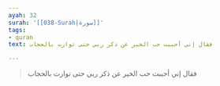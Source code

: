 ```yaml
---
ayah: 32
surah: '[[038-Surah|سورة]]'
tags:
- quran
text: فقال إني أحببت حب الخير عن ذكر ربي حتى توارت بالحجاب

---
```

> فقال إني أحببت حب الخير عن ذكر ربي حتى توارت بالحجاب
